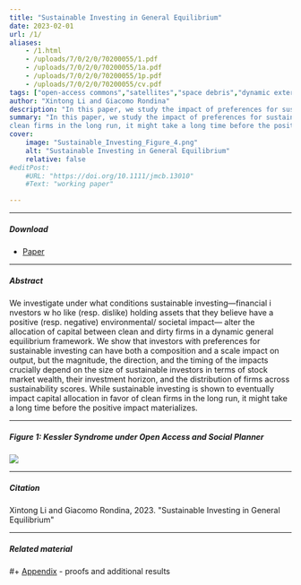 ```yaml
---
title: "Sustainable Investing in General Equilibrium" 
date: 2023-02-01
url: /1/
aliases: 
    - /1.html
    - /uploads/7/0/2/0/70200055/1.pdf
    - /uploads/7/0/2/0/70200055/1a.pdf
    - /uploads/7/0/2/0/70200055/1p.pdf
    - /uploads/7/0/2/0/70200055/cv.pdf
tags: ["open-access commons","satellites","space debris","dynamic externality","tipping point"]
author: "Xintong Li and Giacomo Rondina"
description: "In this paper, we study the impact of preferences for sustainable investing on the scale and composition of capital allocation across firms." 
summary: "In this paper, we study the impact of preferences for sustainable investing on the scale and composition of capital allocation across firms. While sustainable investing is shown to eventually impact capital allocation in favor of
clean firms in the long run, it might take a long time before the positive impact materializes." 
cover:
    image: "Sustainable_Investing_Figure_4.png"
    alt: "Sustainable Investing in General Equilibrium"
    relative: false
#editPost:
    #URL: "https://doi.org/10.1111/jmcb.13010"
    #Text: "working paper"

---
```


---

##### Download

+ [Paper](/static/Sustainable_Investing.pdf)

---

##### Abstract

We investigate under what conditions sustainable investing—financial i nvestors w ho like
(resp. dislike) holding assets that they believe have a positive (resp. negative) environmental/
societal impact— alter the allocation of capital between clean and dirty firms in a dynamic
general equilibrium framework. We show that investors with preferences for sustainable investing
can have both a composition and a scale impact on output, but the magnitude, the direction,
and the timing of the impacts crucially depend on the size of sustainable investors in terms of
stock market wealth, their investment horizon, and the distribution of firms across sustainability
scores. While sustainable investing is shown to eventually impact capital allocation in favor of
clean firms in the long run, it might take a long time before the positive impact materializes.

---

##### Figure 1: Kessler Syndrome under Open Access and Social Planner

![](/static/Sustainable_Investing_Figure_4.png)

---

##### Citation

Xintong Li and Giacomo Rondina, 2023. "Sustainable Investing in General Equilibrium" 

---

##### Related material

#+ [Appendix](/static/Orbit_Appendix.pdf) - proofs and additional results

